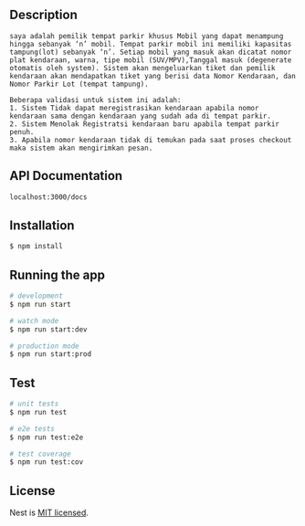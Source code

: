 ## Description

```
saya adalah pemilik tempat parkir khusus Mobil yang dapat menampung hingga sebanyak ‘n’ mobil. Tempat parkir mobil ini memiliki kapasitas tampung(lot) sebanyak ‘n’. Setiap mobil yang masuk akan dicatat nomor plat kendaraan, warna, tipe mobil (SUV/MPV),Tanggal masuk (degenerate otomatis oleh system). Sistem akan mengeluarkan tiket dan pemilik kendaraan akan mendapatkan tiket yang berisi data Nomor Kendaraan, dan Nomor Parkir Lot (tempat tampung).

Beberapa validasi untuk sistem ini adalah:
1. Sistem Tidak dapat meregistrasikan kendaraan apabila nomor kendaraan sama dengan kendaraan yang sudah ada di tempat parkir.
2. Sistem Menolak Registratsi kendaraan baru apabila tempat parkir penuh.
3. Apabila nomor kendaraan tidak di temukan pada saat proses checkout maka sistem akan mengirimkan pesan.
```

## API Documentation

```bash
localhost:3000/docs
```

## Installation

```bash
$ npm install
```

## Running the app

```bash
# development
$ npm run start

# watch mode
$ npm run start:dev

# production mode
$ npm run start:prod
```

## Test

```bash
# unit tests
$ npm run test

# e2e tests
$ npm run test:e2e

# test coverage
$ npm run test:cov
```

## License

Nest is [MIT licensed](LICENSE).
